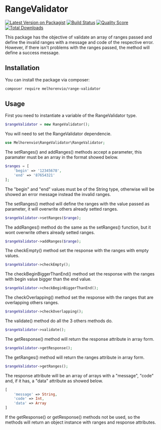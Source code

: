 # RangeValidator

[![Latest Version on Packagist](https://img.shields.io/packagist/v/melhorenvio/range-validator.svg?style=flat-square)](https://packagist.org/packages/melhorenvio/range-validator)
[![Build Status](https://img.shields.io/travis/melhorenvio/range-validator/master.svg?style=flat-square)](https://travis-ci.org/melhorenvio/range-validator)
[![Quality Score](https://img.shields.io/scrutinizer/g/melhorenvio/range-validator.svg?style=flat-square)](https://scrutinizer-ci.com/g/melhorenvio/range-validator)
[![Total Downloads](https://img.shields.io/packagist/dt/melhorenvio/range-validator.svg?style=flat-square)](https://packagist.org/packages/melhorenvio/range-validator)

This package has the objective of validate an array of ranges passed and define the invalid ranges with a message and code of the respective error. However, if there isn't problems with the ranges passed, the method will define a success message.

## Installation

You can install the package via composer:

```bash
composer require melhorenvio/range-validator
```

## Usage

First you need to instantiate a variable of the RangeValidator type.
``` php
$rangeValidator = new RangeValidator();
```

You will need to set the RangeValidator dependencie.
``` php
use Melhorenvio\RangeValidator\RangeValidator;
```

The setRanges() and addRanges() methods accept a parameter, this paramater must be an array in the format showed below.
``` php
$ranges = [
    'begin' => '12345678',
    'end' => '87654321'
];
```
The "begin" and "end" values must be of the String type, otherwise will be showed an error message instead the invalid ranges.

The setRanges() method will define the ranges with the value passed as parameter, it will overwrite others already setted ranges.
``` php
$rangeValidator->setRanges($range);
```

The addRanges() method do the same as the setRanges() function, but it wont overwrite others already setted ranges.
``` php
$rangeValidator->addRanges($range);
```

The checkEmpty() method set the response with the ranges with empty values.
``` php
$rangeValidator->checkEmpty();
```

The checkBeginBiggerThanEnd() method set the response with the ranges with begin value bigger than the end value.
``` php
$rangeValidator->checkBeginBiggerThanEnd();
```

The checkOverlapping() method set the response with the ranges that are overlapping others ranges.
``` php
$rangeValidator->checkOverlapping();
```

The validate() method do all the 3 others methods do.
``` php
$rangeValidator->validate();
```

The getResponse() method will return the response attribute in array form.
``` php
$rangeValidator->getResponse();
```

The getRanges() method will return the ranges attribute in array form.
``` php
$rangeValidator->getRanges();
```

The response attribute will be an array of arrays with a "message", "code" and, if it has, a "data" attribute as showed below.
``` php
[
    'message' => String,
    'code' => Int,
    'data' => Array
]
```

If the getResponse() or getResponse() methods not be used, so the methods will return an object instance with ranges and response attributes.
